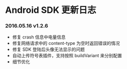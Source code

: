 # Android SDK 更新日志
### 2016.05.16 v1.2.6
- 修复 crash 信息中电量信息
- 修复网络请求中的 content-type 为空时返回错误的情况
- 修复 SDK 登陆后头像无法显示的问题
- 自动上传符号表插件，支持按照 buildVariant 来分别配置
- 细节优化
